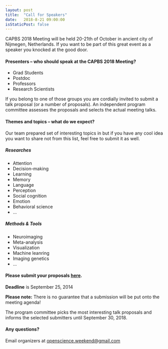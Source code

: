 ```yaml
---
layout: post
title:  "Call for Speakers"
date:   2018-8-21 09:00:00
isStaticPost: false
---
```

CAPBS 2018 Meeting will be held 20-21th of October in ancient city of Nijmegen, Netherlands. If you want to be part of this great event as a speaker you knocked at the good door.

#### Presenters – who should speak at the CAPBS 2018 Meeting?

* Grad Students
* Postdoc
* Professors
* Research Scientists

If you belong to one of those groups you are cordially invited to submit a talk proposal (or a number of proposals). An independent program committee assesses the proposals and selects the actual meeting talks.<br/>

#### Themes and topics – what do we expect?
Our team prepared set of interesting topics in but if you have any cool idea you want to share not from this list, feel free to submit it as well.

##### Researches

* Attention
* Decision-making
* Learning
* Memory
* Language
* Perception
* Social cognition
* Emotion
* Behavioral science
* ...

##### Methods & Tools

* Neuroimaging
* Meta-analysis
* Visualization
* Machine leanring
* Imaging genetics
* ...

#### Please submit your proposals [here]("https://goo.gl/2Xgruc").
__Deadline__ is September 25, 2014

__Please note:__ There is no guarantee that a submission will be put onto the meeting agenda!<br/>

The program committee picks the most interesting talk proposals and informs the selected submitters until September 30, 2018.<br/>

#### Any questions? 
Email organizers at [openscience.weekend@gmail.com](mailto:openscience.weekend@gmail.com)
